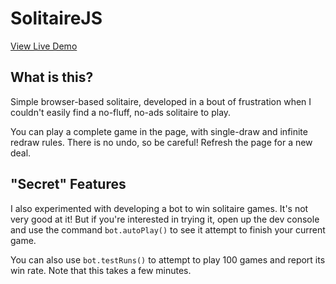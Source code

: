 # SolitaireJS

[View Live Demo](https://goluxas.github.io/solitairejs)

## What is this?

Simple browser-based solitaire, developed in a bout of frustration when I couldn't easily find a no-fluff, no-ads solitaire to play.

You can play a complete game in the page, with single-draw and infinite redraw rules. There is no undo, so be careful! Refresh the page for a new deal.

## "Secret" Features

I also experimented with developing a bot to win solitaire games. It's not very good at it! But if you're interested in trying it, open up the dev console and use the command `bot.autoPlay()` to see it attempt to finish your current game.

You can also use `bot.testRuns()` to attempt to play 100 games and report its win rate. Note that this takes a few minutes.
